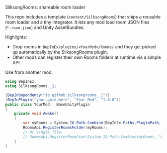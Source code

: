﻿SilksongRooms: shareable room loader

This repo includes a template (`content/SilksongRooms`) that ships a reusable room loader and a tiny integrator. It lets any mod load room JSON files (`*.room.json`) and Unity AssetBundles.

Highlights:
- Drop rooms in `BepInEx/plugins/<YourMod>/Rooms/` and they get picked up automatically by the SilksongRooms plugin.
- Other mods can register their own Rooms folders at runtime via a simple API.

Use from another mod:

```csharp
using BepInEx;
using SilksongRooms._1;

[BepInDependency("io.github.silksongrooms__1")]
[BepInPlugin("your.guid.here", "Your Mod", "1.0.0")]
public class YourMod : BaseUnityPlugin
{
	private void Awake()
	{
		var myRooms = System.IO.Path.Combine(BepInEx.Paths.PluginPath, Info.Metadata.Name, "Rooms");
		RoomsApi.RegisterRoomsFolder(myRooms);
		// Or single file:
		// RoomsApi.RegisterRoomJson(System.IO.Path.Combine(myRooms, "my_room.room.json"));
	}
}
```